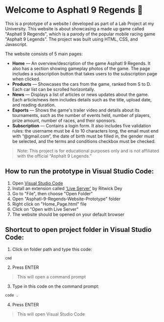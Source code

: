 # Welcome to Asphatl 9 Regends 🚗
This is a prototype of a website I developed as part of a Lab Project at my University. This website is about showcasing a made up game called "Asphatl 9 Regends", 
which is a parody of the popular mobile racing game "Asphalt 9 Legends". The project was built using HTML, CSS, and Javascript.

The website consists of 5 main pages:
- **Home** — An overview/description of the game Asphatl 9 Regends. It also has a section showing gameplay photos of the game. The page includes a subscription button that takes users to the subscription page when clicked.  
- **Products** — Showcases the cars from the game, ranked from S to D. Each car list can be scrolled horizontally. 
- **News** — Displays a list of articles or news updates about the game. Each article/news item includes details such as the title, upload date, and reading duration. 
- **Esports** — Shows the game's trailer video and details about its tournaments, such as the number of events held, number of players, prize amount, number of races, and their sponsors.  
- **Subscription** — Contains a login form. It also includes five validation rules: the username must be 4 to 10 characters long, the email must end with “@gmail.com”, the date of birth must be filled in, the gender must be selected, and the terms and conditions checkbox must be checked.

> Note: This project is for educational purposes only and is not affiliated with the official “Asphalt 9 Legends.”

## How to run the prototype in Visual Studio Code:
1. Open [Visual Studio Code](https://code.visualstudio.com/)
2. Install an extension called ['Live Server'](https://marketplace.visualstudio.com/items?itemName=ritwickdey.LiveServer) by Ritwick Dey
3. Go to "File", then choose "Open Folder"
4. Open "Asphatl-9-Regends-Website-Prototype" folder
5. Right click on "Home_Page.html" file
6. Click on "Open with Live Server"
7. The website should be opened on your default browser


## Shortcut to open project folder in Visual Studio Code:
1. Click on folder path and type this code:
```bash
cmd
```
2. Press ENTER
> This will open a command prompt

3. Type in this code on the command prompt:
```bash
code .
```
4. Press ENTER
> This will open Visual Studio Code

